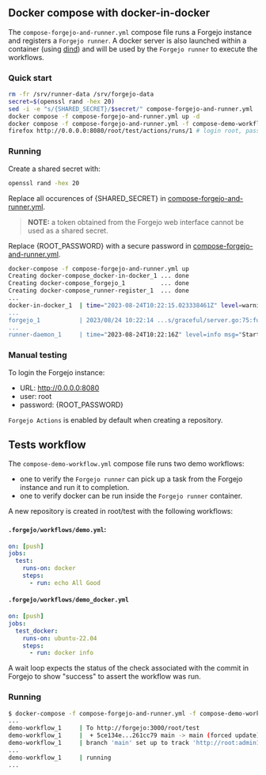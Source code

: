## Docker compose with docker-in-docker

The `compose-forgejo-and-runner.yml` compose file runs a Forgejo
instance and registers a `Forgejo runner`. A docker server is also
launched within a container (using
[dind](https://hub.docker.com/_/docker/tags?name=dind)) and will be
used by the `Forgejo runner` to execute the workflows.

### Quick start

```sh
rm -fr /srv/runner-data /srv/forgejo-data
secret=$(openssl rand -hex 20)
sed -i -e "s/{SHARED_SECRET}/$secret/" compose-forgejo-and-runner.yml
docker compose -f compose-forgejo-and-runner.yml up -d
docker compose -f compose-forgejo-and-runner.yml -f compose-demo-workflow.yml up demo-workflow
firefox http://0.0.0.0:8080/root/test/actions/runs/1 # login root, password {ROOT_PASSWORD}
```

### Running

Create a shared secret with:

```sh
openssl rand -hex 20
```

Replace all occurences of {SHARED_SECRET} in
[compose-forgejo-and-runner.yml](compose-forgejo-and-runner.yml).

> **NOTE:** a token obtained from the Forgejo web interface cannot be used as a shared secret.

Replace {ROOT_PASSWORD} with a secure password in
[compose-forgejo-and-runner.yml](compose-forgejo-and-runner.yml).

```sh
docker-compose -f compose-forgejo-and-runner.yml up
Creating docker-compose_docker-in-docker_1 ... done
Creating docker-compose_forgejo_1          ... done
Creating docker-compose_runner-register_1  ... done
...
docker-in-docker_1  | time="2023-08-24T10:22:15.023338461Z" level=warning msg="WARNING: API is accessible on http://0.0.0.0:2376
...
forgejo_1           | 2023/08/24 10:22:14 ...s/graceful/server.go:75:func1() [D] Starting server on tcp:0.0.0.0:3000 (PID: 19)
...
runner-daemon_1     | time="2023-08-24T10:22:16Z" level=info msg="Starting runner daemon"
```

### Manual testing

To login the Forgejo instance:

* URL: http://0.0.0.0:8080
* user: root
* password: {ROOT_PASSWORD}

`Forgejo Actions` is enabled by default when creating a repository.

## Tests workflow

The `compose-demo-workflow.yml` compose file runs two demo workflows:
* one to verify the `Forgejo runner` can pick up a task from the Forgejo instance
and run it to completion.
* one to verify docker can be run inside the `Forgejo runner` container.

A new repository is created in root/test with the following workflows:

#### `.forgejo/workflows/demo.yml`:

```yaml
on: [push]
jobs:
  test:
    runs-on: docker
    steps:
      - run: echo All Good
```

#### `.forgejo/workflows/demo_docker.yml`

```yaml
on: [push]
jobs:
  test_docker:
    runs-on: ubuntu-22.04
    steps:
      - run: docker info
```

A wait loop expects the status of the check associated with the
commit in Forgejo to show "success" to assert the workflow was run.

### Running

```sh
$ docker-compose -f compose-forgejo-and-runner.yml -f compose-demo-workflow.yml up demo-workflow
...
demo-workflow_1     | To http://forgejo:3000/root/test
demo-workflow_1     |  + 5ce134e...261cc79 main -> main (forced update)
demo-workflow_1     | branch 'main' set up to track 'http://root:admin1234@forgejo:3000/root/test/main'.
...
demo-workflow_1     | running
...
```
